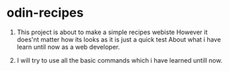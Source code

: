 # odin-recipes
1. This project is about to make a simple recipes webiste
However it does'nt matter how its looks as it is just a quick test
About what i have learn until now as a web developer.

2. I will try to use all the basic commands which i have learned untill now.